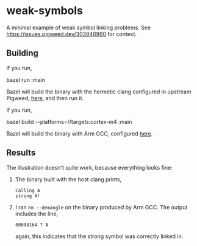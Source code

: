 # weak-symbols

A minimal example of weak symbol linking problems. See
https://issues.pigweed.dev/303846960 for context.

## Building

If you run,

bazel run :main

Bazel will build the binary with the hermetic clang configured in upstream
Pigweed,
[here](https://cs.opensource.google/pigweed/pigweed/+/main:pw_toolchain/host_clang/BUILD.bazel),
and then run it.

If you run,

bazel build --platforms=//targets:cortex-m4 :main

Bazel will build the binary with Arm GCC, configured
[here](https://cs.opensource.google/pigweed/pigweed/+/main:pw_toolchain/arm_gcc/BUILD.bazel).

## Results

The illustration doesn't quite work, because everything looks fine:

1.  The binary built with the host clang prints,

    ```
    Calling A
    strong A!
    ```

2.  I ran `nm --demangle` on the binary produced by Arm GCC. The output includes
    the line,

    ```
    00008164 T A
    ```

    again, this indicates that the strong symbol was correctly linked in.
